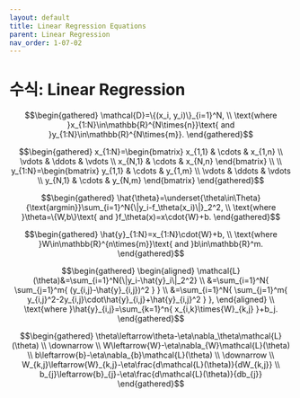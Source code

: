 ```yaml
---
layout: default
title: Linear Regression Equations
parent: Linear Regression
nav_order: 1-07-02
---
```


# 수식: Linear Regression

$$\begin{gathered}
\mathcal{D}=\{(x_i, y_i)\}_{i=1}^N, \\
\text{where }x_{1:N}\in\mathbb{R}^{N\times{n}}\text{ and }y_{1:N}\in\mathbb{R}^{N\times{m}}.
\end{gathered}$$

$$\begin{gathered}
x_{1:N}=\begin{bmatrix}
    x_{1,1} & \cdots & x_{1,n} \\
    \vdots & \ddots & \vdots \\
    x_{N,1} & \cdots & x_{N,n}
\end{bmatrix} \\
\\
y_{1:N}=\begin{bmatrix}
    y_{1,1} & \cdots & y_{1,m} \\
    \vdots & \ddots & \vdots \\
    y_{N,1} & \cdots & y_{N,m}
\end{bmatrix}
\end{gathered}$$

$$\begin{gathered}
\hat{\theta}=\underset{\theta\in\Theta}{\text{argmin}}\sum_{i=1}^N{\|y_i-f_\theta(x_i)\|}_2^2, \\
\text{where }\theta=\{W,b\}\text{ and }f_\theta(x)=x\cdot{W}+b.
\end{gathered}$$

$$\begin{gathered}
\hat{y}_{1:N}=x_{1:N}\cdot{W}+b, \\
\text{where }W\in\mathbb{R}^{n\times{m}}\text{ and }b\in\mathbb{R}^m.
\end{gathered}$$

$$\begin{gathered}
\begin{aligned}
\mathcal{L}(\theta)&=\sum_{i=1}^N{\|y_i-\hat{y}_i\|_2^2} \\
&=\sum_{i=1}^N{
    \sum_{j=1}^m{
        (y_{i,j}-\hat{y}_{i,j})^2
    }
} \\
&=\sum_{i=1}^N{
    \sum_{j=1}^m{
        y_{i,j}^2-2y_{i,j}\cdot\hat{y}_{i,j}+\hat{y}_{i,j}^2
    }
},
\end{aligned} \\
\text{where }\hat{y}_{i,j}=\sum_{k=1}^n{
    x_{i,k}\times{W}_{k,j}
}+b_j.
\end{gathered}$$

$$\begin{gathered}
\theta\leftarrow\theta-\eta\nabla_\theta\mathcal{L}(\theta) \\
\downarrow \\
W\leftarrow{W}-\eta\nabla_{W}\mathcal{L}(\theta) \\
b\leftarrow{b}-\eta\nabla_{b}\mathcal{L}(\theta) \\
\downarrow \\
W_{k,j}\leftarrow{W}_{k,j}-\eta\frac{d\mathcal{L}(\theta)}{dW_{k,j}} \\
b_{j}\leftarrow{b}_{j}-\eta\frac{d\mathcal{L}(\theta)}{db_{j}}
\end{gathered}$$

